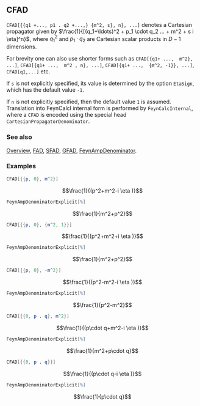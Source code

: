 ## CFAD

`CFAD[{{q1 +..., p1 . q2 +...,} {m^2, s}, n}, ...]` denotes a Cartesian propagator given by $\frac{1}{[(q_1+\ldots)^2 + p_1 \cdot q_2 ... + m^2 + s i \eta]^n}$, where $q_1^2$ and $p_1 \cdot q_2$ are Cartesian scalar products in $D-1$ dimensions.

For brevity one can also use shorter forms such as `CFAD[{q1+ ...,  m^2}, ...]`, `CFAD[{q1+ ...,  m^2 , n}, ...]`, `CFAD[{q1+ ...,  {m^2, -1}}, ...]`, `CFAD[q1,...]`  etc.

If `s` is not explicitly specified, its value is determined by the option `EtaSign`, which has the default value `-1`.

If `n` is not explicitly specified, then the default value `1` is assumed. Translation into FeynCalcI internal form is performed by `FeynCalcInternal`, where a `CFAD` is encoded using the special head `CartesianPropagatorDenominator`.

### See also

[Overview](Extra/FeynCalc.md), [FAD](FAD.md), [SFAD](SFAD.md), [GFAD](GFAD.md), [FeynAmpDenominator](FeynAmpDenominator.md).

### Examples

```mathematica
CFAD[{{p, 0}, m^2}]
```

$$\frac{1}{(p^2+m^2-i \eta )}$$

```mathematica
FeynAmpDenominatorExplicit[%]
```

$$\frac{1}{m^2+p^2}$$

```mathematica
CFAD[{{p, 0}, {m^2, 1}}]
```

$$\frac{1}{(p^2+m^2+i \eta )}$$

```mathematica
FeynAmpDenominatorExplicit[%]
```

$$\frac{1}{m^2+p^2}$$

```mathematica
CFAD[{{p, 0}, -m^2}]
```

$$\frac{1}{(p^2-m^2-i \eta )}$$

```mathematica
FeynAmpDenominatorExplicit[%]
```

$$\frac{1}{p^2-m^2}$$

```mathematica
CFAD[{{0, p . q}, m^2}]
```

$$\frac{1}{(p\cdot q+m^2-i \eta )}$$

```mathematica
FeynAmpDenominatorExplicit[%]
```

$$\frac{1}{m^2+p\cdot q}$$

```mathematica
CFAD[{{0, p . q}}]
```

$$\frac{1}{(p\cdot q-i \eta )}$$

```mathematica
FeynAmpDenominatorExplicit[%]
```

$$\frac{1}{p\cdot q}$$